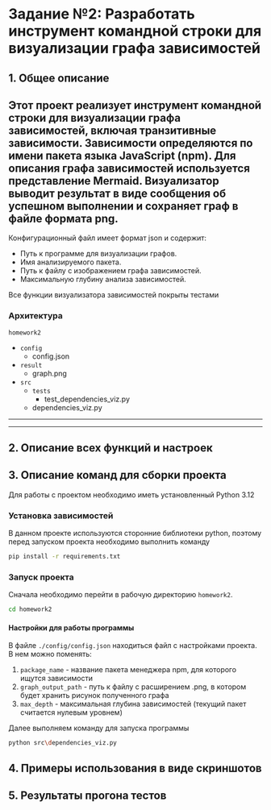 # Задание №2: Разработать инструмент командной строки для визуализации графа зависимостей

## 1. Общее описание
Этот проект реализует инструмент командной строки для визуализации графа
зависимостей, включая транзитивные зависимости. Зависимости определяются по имени 
пакета языка JavaScript (npm). Для описания графа зависимостей используется 
представление Mermaid. Визуализатор выводит результат в виде сообщения об
успешном выполнении и сохраняет граф в файле формата png.
---
Конфигурационный файл имеет формат json и содержит:
+ Путь к программе для визуализации графов.
+ Имя анализируемого пакета.
+ Путь к файлу с изображением графа зависимостей.
+ Максимальную глубину анализа зависимостей.

Все функции визуализатора зависимостей покрыты тестами

### Архитектура
```homework2```
+ ```config```
  + config.json
+ ```result``` 
  + graph.png
+ ```src```
  + ```tests```
      + test_dependencies_viz.py
  + dependencies_viz.py


---

---

## 2. Описание всех функций и настроек

## 3. Описание команд для сборки проекта
Для работы с проектом необходимо иметь установленный Python 3.12

### Установка зависимостей
В данном проекте используются сторонние библиотеки python, поэтому перед запуском проекта
необходимо выполнить команду
```bash
pip install -r requirements.txt
```

### Запуск проекта
Сначала необходимо перейти в рабочую директорию ```homework2```.
```bash
cd homework2
```
#### Настройки для работы программы
В файле ```./config/config.json``` находиться файл с настройками проекта.
В нем можно поменять:
1. ```package_name``` - название пакета менеджера npm, для которого ищутся зависимости
2. ```graph_output_path``` - путь к файлу с расширением .png, в котором будет хранить рисунок полученного графа
3. ```max_depth``` - максимальная глубина зависимостей (текущий пакет считается нулевым уровнем)

Далее выполняем команду для запуска программы
```bash
python src\dependencies_viz.py
```


## 4. Примеры использования в виде скриншотов

## 5. Результаты прогона тестов